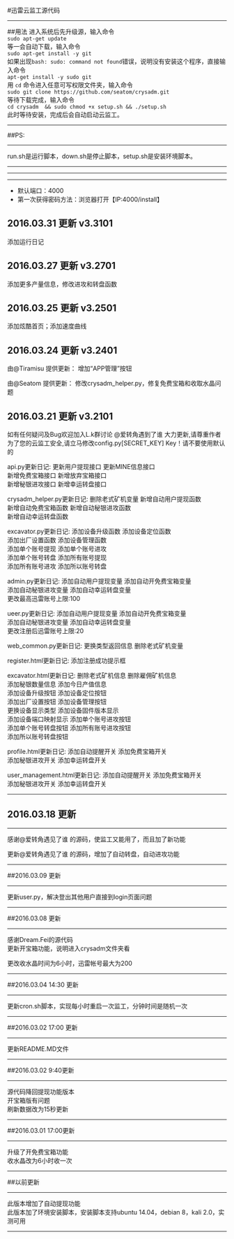 #迅雷云监工源代码
***

##用法
进入系统后先升级源，输入命令<br>
`sudo apt-get update` <br>
等一会自动下载，输入命令 <br>
`sudo apt-get install -y git` <br>
如果出现`bash: sudo: command not found`错误，说明没有安装这个程序，直接输入命令<br>
`apt-get install -y sudo git`<br>
用 `cd` 命令进入任意可写权限文件夹，输入命令<br>
`sudo git clone https://github.com/seatom/crysadm.git`<br>
等待下载完成，输入命令<br>
`cd crysadm  && sudo chmod +x setup.sh && ./setup.sh`<br>
此时等待安装，完成后会自动启动云监工。<br>
***
##PS:<br>
***
run.sh是运行脚本，down.sh是停止脚本，setup.sh是安装环境脚本。
***
***




***   
- 默认端口：4000
- 第一次获得密码方法：浏览器打开【IP:4000/install】

##  2016.03.31 更新 v3.3101

添加运行日记

##  2016.03.27 更新 v3.2701

添加更多产量信息，修改进攻和转盘函数

##  2016.03.25 更新 v3.2501

添加炫酷首页；添加速度曲线

##  2016.03.24 更新 v3.2401

由@Tiramisu 提供更新：
增加“APP管理”按钮

由@Seatom 提供更新：
修改crysadm_helper.py，修复免费宝箱和收取水晶问题

##  2016.03.21 更新 v3.2101

如有任何疑问及Bug欢迎加入L.k群讨论
@爱转角遇到了谁 大力更新,请尊重作者
为了您的云监工安全,请立马修改config.py[SECRET_KEY] Key！请不要使用默认的

api.py更新日记:
更新用户提现接口	更新MINE信息接口  
新增免费宝箱接口	新增放弃宝箱接口  
新增秘银进攻接口	新增幸运转盘接口  

crysadm_helper.py更新日记:
删除老式矿机变量	    新增自动用户提现函数  
新增自动免费宝箱函数	新增自动秘银进攻函数  
新增自动幸运转盘函数

excavator.py更新日记:
添加设备升级函数	添加设备定位函数  
添加出厂设置函数	添加设备管理函数  
添加单个账号提现	添加单个账号进攻  
添加单个账号转盘	添加所有账号提现  
添加所有账号进攻	添加所以账号转盘  

admin.py更新日记:
添加自动用户提现变量	添加自动开免费宝箱变量  
添加自动秘银进攻变量	添加自动幸运转盘变量  
更改最高迅雷账号上限:100

ueer.py更新日记:
添加自动用户提现变量	添加自动开免费宝箱变量  
添加自动秘银进攻变量	添加自动幸运转盘变量  
更改注册后迅雷账号上限:20

web_common.py更新日记:
更换类型返回信息	删除老式矿机变量  

register.html更新日记:
添加注册成功提示框

excavator.html更新日记:
删除老式矿机信息	删除雇佣矿机信息  
添加秘银数量信息	添加今日产值信息  
添加设备升级按钮	添加设备定位按钮  
添加出厂设置按钮	添加设备管理按钮  
更换设备显示类型	添加设备固件版本显示  
添加设备端口映射显示	添加单个账号进攻按钮  
添加单个账号转盘按钮	添加所有账号进攻按钮  
添加所以账号转盘按钮

profile.html更新日记:
添加自动提醒开关	添加免费宝箱开关  
添加秘银进攻开关	添加幸运转盘开关  

user_management.html更新日记:
添加自动提醒开关	添加免费宝箱开关  
添加秘银进攻开关	添加幸运转盘开关  



***   

##  2016.03.18 更新

***   

感谢@爱转角遇见了谁 的源码，使监工又能用了，而且加了新功能

更新@爱转角遇见了谁 的源码，增加了自动转盘，自动进攻功能

***    
##2016.03.09 更新
***
更新user.py，解决登出其他用户直接到login页面问题
***
##2016.03.08 更新
***
感谢Dream.Fei的源代码  
更新开宝箱功能，说明进入crysadm文件夹看     

更改收水晶时间为6小时，迅雷帐号最大为200
***
##2016.03.04 14:30 更新
***
更新cron.sh脚本，实现每小时重启一次监工，分钟时间是随机一次
***
##2016.03.02 17:00 更新
***
更新README.MD文件
***
##2016.03.02 9:40更新
***
源代码降回提现功能版本<br>
开宝箱版有问题<br>
刷新数据改为15秒更新<br>
***
##2016.03.01 17:00更新
***
升级了开免费宝箱功能<br>
收水晶改为6小时收一次<br>
***
##以前更新
***
此版本增加了自动提现功能<br>
此版本加了环境安装脚本，安装脚本支持ubuntu 14.04，debian 8，kali 2.0，实测可用<br>
***


